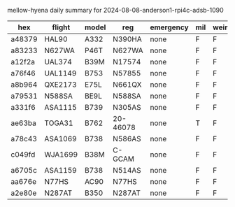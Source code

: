 mellow-hyena daily summary for 2024-08-08-anderson1-rpi4c-adsb-1090

|hex|flight|model|reg|emergency|mil|weirdo|
|--|--|--|--|--|--|--|
|a48379|HAL90|A332|N390HA|none|F|F|
|a83233|N627WA|P46T|N627WA|none|F|F|
|a12f2a|UAL374|B39M|N17574|none|F|F|
|a76f46|UAL1149|B753|N57855|none|F|F|
|a8b964|QXE2173|E75L|N661QX|none|F|F|
|a79531|N588SA|BE9L|N588SA|none|F|F|
|a331f6|ASA1115|B739|N305AS|none|F|F|
|ae63ba|TOGA31|B762|20-46078|none|T|F|
|a78c43|ASA1069|B738|N586AS|none|F|F|
|c049fd|WJA1699|B38M|C-GCAM|none|F|F|
|a6705c|ASA1159|B738|N514AS|none|F|F|
|aa676e|N77HS|AC90|N77HS|none|F|F|
|a2e80e|N287AT|B350|N287AT|none|F|F|
